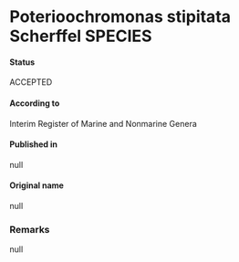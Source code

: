 Poterioochromonas stipitata Scherffel SPECIES
=======

#### Status
ACCEPTED

#### According to
Interim Register of Marine and Nonmarine Genera

#### Published in
null

#### Original name
null

### Remarks
null